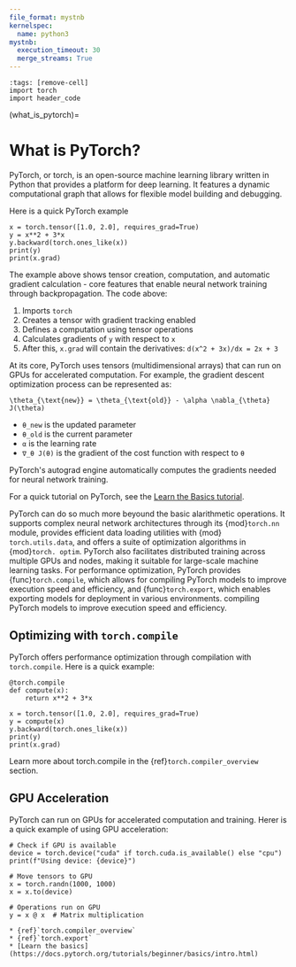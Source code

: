 ```yaml
---
file_format: mystnb
kernelspec:
  name: python3
mystnb:
  execution_timeout: 30
  merge_streams: True
---
```


```{code-cell}
:tags: [remove-cell]
import torch
import header_code
```

(what_is_pytorch)=

# What is PyTorch?

PyTorch, or torch, is an open-source machine learning library written in Python that
provides a platform for deep learning. It features a dynamic computational graph
that allows for flexible model building and debugging.

Here is a quick PyTorch example

```{code-cell}
x = torch.tensor([1.0, 2.0], requires_grad=True)
y = x**2 + 3*x
y.backward(torch.ones_like(x))
print(y)
print(x.grad)
```

The example above shows tensor creation, computation, and automatic gradient calculation - core features that enable neural network training through backpropagation. The code above:

1. Imports `torch`
2. Creates a tensor with gradient tracking enabled
3. Defines a computation using tensor operations
4. Calculates gradients of `y` with respect to `x`
5. After this, `x.grad` will contain the derivatives: `d(x^2 + 3x)/dx = 2x + 3`

At its core, PyTorch uses tensors (multidimensional arrays) that can run on GPUs
for accelerated computation. For example, the gradient descent optimization
process can be represented as:

```{math}
\theta_{\text{new}} = \theta_{\text{old}} - \alpha \nabla_{\theta} J(\theta)
```

* `θ_new` is the updated parameter
* `θ_old` is the current parameter
* `α` is the learning rate
* `∇_θ J(θ)` is the gradient of the cost function with respect to `θ`

PyTorch's autograd engine automatically computes the gradients needed for neural network training.

For a quick tutorial on PyTorch, see the [Learn the Basics tutorial](https://pytorch.org/tutorials/beginner/basics/intro.html).

PyTorch can do so much more beyound the basic alarithmetic operations. It supports complex neural network architectures through
its {mod}`torch.nn` module, provides efficient data loading utilities with {mod}
`torch.utils.data`, and offers a suite of optimization algorithms in {mod}`torch.
optim`. PyTorch also facilitates distributed training across multiple GPUs and
nodes, making it suitable for large-scale machine learning tasks. For performance optimization, PyTorch provides {func}`torch.compile`, which allows for compiling PyTorch models to improve execution speed and efficiency, and {func}`torch.export`, which enables exporting models for deployment in various environments.
compiling PyTorch models to improve execution speed and efficiency.

## Optimizing with `torch.compile`

PyTorch offers performance optimization through compilation
with `torch.compile`. Here is a quick example:

```{code-cell}
@torch.compile
def compute(x):
    return x**2 + 3*x

x = torch.tensor([1.0, 2.0], requires_grad=True)
y = compute(x)
y.backward(torch.ones_like(x))
print(y)
print(x.grad)
```

Learn more about torch.compile in the {ref}`torch.compiler_overview` section.

## GPU Acceleration

PyTorch can run on GPUs for accelerated computation and training.
Herer is a quick example of using GPU acceleration:

```{code-cell}
# Check if GPU is available
device = torch.device("cuda" if torch.cuda.is_available() else "cpu")
print(f"Using device: {device}")

# Move tensors to GPU
x = torch.randn(1000, 1000)
x = x.to(device)

# Operations run on GPU
y = x @ x  # Matrix multiplication
```

```{seealso}
* {ref}`torch.compiler_overview`
* {ref}`torch.export`
* [Learn the basics](https://docs.pytorch.org/tutorials/beginner/basics/intro.html)
```
